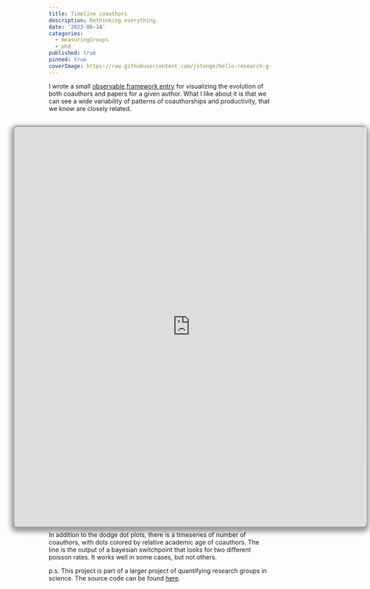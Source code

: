 ```yaml
---
title: Timeline coauthors
description: Rethinking everything.
date: '2023-06-14'
categories:
  - measuringGroups
  - phd
published: true
pinned: true
coverImage: https://raw.githubusercontent.com/jstonge/hello-research-groups/main/docs/assets/measuring.webp
---
```


I wrote a small [observable framework entry](https://jstonge.observablehq.cloud/hello-research-groups/results/timeline) for visualizing the evolution of both coauthors and papers for a given author. What I like about it is that we can see a wide variability of patterns of coauthorships and productivity, that we know are closely related. 

<br>
<div class="container"> 
<iframe
  class="responsive-iframe" 
  src="https://jstonge.observablehq.cloud/hello-research-groups/results/timeline">
</iframe>
</div>

In addition to the dodge dot plots, there is a timeseries of number of coauthors, with dots colored by relative academic age of coauthors. The line is the output of a bayesian switchpoint that looks for two different poisson rates.  It works well in some cases, but not others.

p.s. This project is part of a larger project of quantifying research groups in science. The source code can be found [here](https://raw.githubusercontent.com/jstonge/hello-research-groups/main/docs/results/timeline.md).

<style type="text/css">

.container {
  position: relative;
  padding-bottom: 56.25%; /* 16:9 */
  padding-top: 25px;
  height: 600px;
  width: 800px;
  max-width: 1200px;
  margin: auto;
}

.responsive-iframe {
  position: absolute;
  top: 0;
  left: 0;
  width: 100%;
  height: 100%;
  border-radius: 8px;
  transform: translateX(-10%);
  box-shadow: 0 0 0 0.75px rgba(128, 128, 128, 0.2), 0 6px 12px 6px rgba(0, 0, 0, 0.4);
}


</style>
